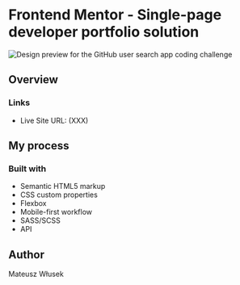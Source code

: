 # Frontend Mentor - Single-page developer portfolio solution

![Design preview for the GitHub user search app coding challenge](./preview.jpg)

## Overview

### Links

- Live Site URL: (XXX)

## My process

### Built with

- Semantic HTML5 markup
- CSS custom properties
- Flexbox
- Mobile-first workflow
- SASS/SCSS
- API

## Author

Mateusz Włusek

